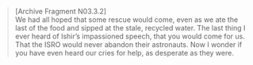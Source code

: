 >[Archive Fragment N03.3.2]\
We had all hoped that some rescue would come, even as we ate the last of the food and sipped at the stale, recycled water. The last thing I ever heard of Ishir’s impassioned speech, that you would come for us. That the ISRO would never abandon their astronauts. Now I wonder if you have even heard our cries for help, as desperate as they were.